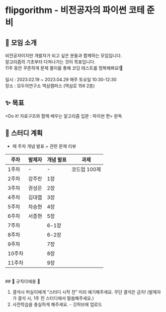 # flipgorithm - 비전공자의 파이썬 코테 준비

## 💬 모임 소개
비전공자이지만 개발자가 되고 싶은 분들과 함께하는 모임입니다.
<br>알고리즘의 기초부터 다져나가는 것이 목표입니다.
<br>11주 동안 꾸준하게 문제 풀이를 통해 코딩 테스트를 정복해봐요!👊
<br>
<br> 일시 : 2023.02.19 ~ 2023.04.29 매주 토요일 10:30-12:30
<br> 장소 : 모두의연구소 역삼캠퍼스 (역삼로 156 2층)

## ✨ 목표
<Do it! 자료구조와 함께 배우는 알고리즘 입문 : 파이썬 편> 완독
<br>

## 🤝 스터디 계획
- 매 주차 개념 발표 + 관련 문제 리뷰

| 주차 | 발제자 | 개념 발표 | 과제 |
| --- | --- | --- | --- |
| 1주차 | - | - | 코드업 100제 |
| 2주차 | 강주란 | 1장 |  |
| 3주차 | 권성은 | 2장 |  |
| 4주차 | 김대엽 | 3장 |  |
| 5주차 | 차승현 | 4장 |  |
| 6주차 | 서종현 | 5장 |  |
| 7주차 |  | 6-1장 |  |
| 8주차 |  | 6-2장 |  |
| 9주차 |  | 7장 |  |
| 10주차 |  | 8장 |  |
| 11주차 |  | 9장 |  |

<br>
## 🐲 규칙이에용 🐲

1. 결석시 퍼실이에게 “스터디 시작 전” 미리 얘기해주세요. 무단 결석은 금지!
(발제자가 결석 시, 1주 전 스터디에서 말씀해주세요.)
2. 사전학습을 충실하게 해주세요. - 깃허브에 업로드
